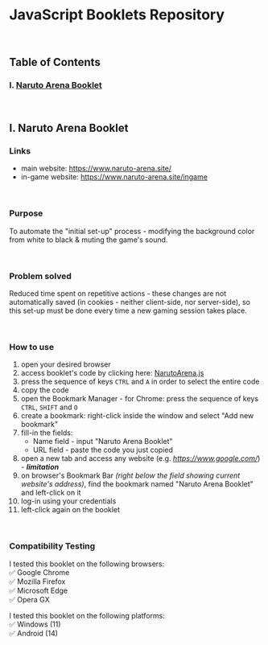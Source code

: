 # JavaScript Booklets Repository

<br>

## Table of Contents
### I. [**Naruto Arena Booklet**](https://github.com/RomulusMirauta/JavaScript_Booklets?tab=readme-ov-file#1-naruto-arena-booklet-1)
<!-- ### 2. [**Booklet no.2**](https://github.com/RomulusMirauta/JavaScript_Booklets/edit/main/README.md#2-booklet-no2) -->

<br>


## I. Naruto Arena Booklet

### Links
- main website: https://www.naruto-arena.site/
- in-game website: https://www.naruto-arena.site/ingame

<br>

### **Purpose** 
To automate the "initial set-up" process - modifying the background color from white to black & muting the game's sound.

<br>

### **Problem solved** 
Reduced time spent on repetitive actions - these changes are not automatically saved (in cookies - neither client-side, nor server-side), so this set-up must be done every time a new gaming session takes place.

<br>

### How to use
1. open your desired browser
2. access booklet's code by clicking here: [NarutoArena.js](https://github.com/RomulusMirauta/JavaScript_Booklets/blob/main/NarutoArena.js)
3. press the sequence of keys `CTRL` and `A` in order to select the entire code
4. copy the code
5. open the Bookmark Manager - for Chrome: press the sequence of keys `CTRL`, `SHIFT` and `O`
6. create a bookmark: right-click inside the window and select "Add new bookmark"
7. fill-in the fields:
   - Name field - input "Naruto Arena Booklet"
   - URL field - paste the code you just copied
8. open a new tab and access any website (e.g. *https://www.google.com/*) - ***limitation***
9. on browser's Bookmark Bar *(right below the field showing current website's address)*, find the bookmark named "Naruto Arena Booklet" and left-click on it
10. log-in using your credentials
11. left-click again on the booklet

<br>

### Compatibility Testing

I tested this booklet on the following browsers:<br>
✅ Google Chrome <br>
✅ Mozilla Firefox <br>
✅ Microsoft Edge <br>
✅ Opera GX <br>

I tested this booklet on the following platforms:<br>
✅ Windows (11)<br>
✅ Android (14)<br>


<!--

<br><hr><br>

# 2. Booklet no.2

## Links
- 
- 

<br>

## **Purpose**

<br>

## **Problem solved**

<br>

## How to use
1. 
2. 
3. 

<br>

## Compatibility Testing

I tested this booklet on the following browsers:<br>

I tested this booklet on the following platforms:<br>

-->
